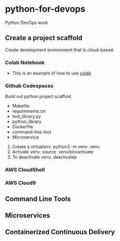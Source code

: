 # python-for-devops
Python DevOps work

## Create a project scaffold

Create development environment that is cloud-based:
### Colab Notebook

* This is an example of how to use [colab](https://github.com/magallardo/python-for-devops/blob/main/getting_started_python.ipynb)


### Github Codespaces

Build out python project scaffold

* Makefile
* requirements.txt
* test_library.py
* python_library
* Dockerfile
* command-line-tool
* Microservice

1. Create a virtualenv: python3 -m venv .venv
2. Activate venv: source .venv/bin/activate
3. To deactivate venv: deactivatep


### AWS CloudShell
### AWS Cloud9


## Command Line Tools

## Microservices

## Containerized Continuous Delivery


